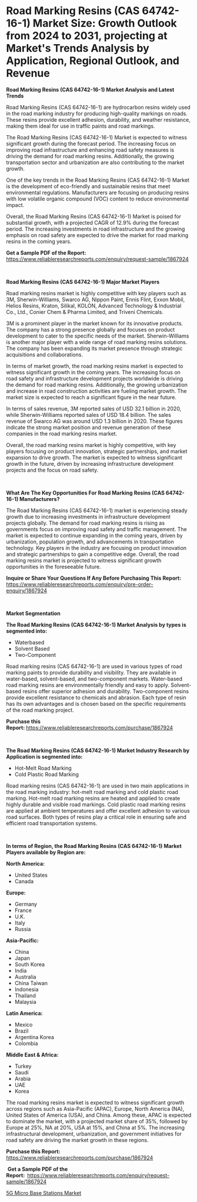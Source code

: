 <p><h1>Road Marking Resins (CAS 64742-16-1) Market Size: Growth Outlook from 2024 to 2031, projecting at Market's Trends Analysis by Application, Regional Outlook, and Revenue</h1></p><p><strong>Road Marking Resins (CAS 64742-16-1) Market Analysis and Latest Trends</strong></p>
<p><p>Road Marking Resins (CAS 64742-16-1) are hydrocarbon resins widely used in the road marking industry for producing high-quality markings on roads. These resins provide excellent adhesion, durability, and weather resistance, making them ideal for use in traffic paints and road markings.</p><p>The Road Marking Resins (CAS 64742-16-1) Market is expected to witness significant growth during the forecast period. The increasing focus on improving road infrastructure and enhancing road safety measures is driving the demand for road marking resins. Additionally, the growing transportation sector and urbanization are also contributing to the market growth.</p><p>One of the key trends in the Road Marking Resins (CAS 64742-16-1) Market is the development of eco-friendly and sustainable resins that meet environmental regulations. Manufacturers are focusing on producing resins with low volatile organic compound (VOC) content to reduce environmental impact.</p><p>Overall, the Road Marking Resins (CAS 64742-16-1) Market is poised for substantial growth, with a projected CAGR of 12.9% during the forecast period. The increasing investments in road infrastructure and the growing emphasis on road safety are expected to drive the market for road marking resins in the coming years.</p></p>
<p><strong>Get a Sample PDF of the Report:&nbsp;</strong> <a href="https://www.reliableresearchreports.com/enquiry/request-sample/1867924">https://www.reliableresearchreports.com/enquiry/request-sample/1867924</a></p>
<p>&nbsp;</p>
<p><strong>Road Marking Resins (CAS 64742-16-1) Major Market Players</strong></p>
<p><p>Road marking resins market is highly competitive with key players such as 3M, Sherwin-Williams, Swarco AG, Nippon Paint, Ennis Flint, Exxon Mobil, Helios Resins, Kraton, Silikal, KOLON, Advanced Technology & Industrial Co., Ltd., Conier Chem & Pharma Limited, and Triveni Chemicals.</p><p>3M is a prominent player in the market known for its innovative products. The company has a strong presence globally and focuses on product development to cater to the specific needs of the market. Sherwin-Williams is another major player with a wide range of road marking resins solutions. The company has been expanding its market presence through strategic acquisitions and collaborations.</p><p>In terms of market growth, the road marking resins market is expected to witness significant growth in the coming years. The increasing focus on road safety and infrastructure development projects worldwide is driving the demand for road marking resins. Additionally, the growing urbanization and increase in road construction activities are fueling market growth. The market size is expected to reach a significant figure in the near future.</p><p>In terms of sales revenue, 3M reported sales of USD 32.1 billion in 2020, while Sherwin-Williams reported sales of USD 18.4 billion. The sales revenue of Swarco AG was around USD 1.3 billion in 2020. These figures indicate the strong market position and revenue generation of these companies in the road marking resins market.</p><p>Overall, the road marking resins market is highly competitive, with key players focusing on product innovation, strategic partnerships, and market expansion to drive growth. The market is expected to witness significant growth in the future, driven by increasing infrastructure development projects and the focus on road safety.</p></p>
<p>&nbsp;</p>
<p><strong>What Are The Key Opportunities For Road Marking Resins (CAS 64742-16-1) Manufacturers?</strong></p>
<p><p>The Road Marking Resins (CAS 64742-16-1) market is experiencing steady growth due to increasing investments in infrastructure development projects globally. The demand for road marking resins is rising as governments focus on improving road safety and traffic management. The market is expected to continue expanding in the coming years, driven by urbanization, population growth, and advancements in transportation technology. Key players in the industry are focusing on product innovation and strategic partnerships to gain a competitive edge. Overall, the road marking resins market is projected to witness significant growth opportunities in the foreseeable future.</p></p>
<p><strong>Inquire or Share Your Questions If Any Before Purchasing This Report:</strong> <a href="https://www.reliableresearchreports.com/enquiry/pre-order-enquiry/1867924">https://www.reliableresearchreports.com/enquiry/pre-order-enquiry/1867924</a></p>
<p>&nbsp;</p>
<p><strong>Market Segmentation</strong></p>
<p><strong>The Road Marking Resins (CAS 64742-16-1) Market Analysis by types is segmented into:</strong></p>
<p><ul><li>Waterbased</li><li>Solvent Based</li><li>Two-Component</li></ul></p>
<p><p>Road marking resins (CAS 64742-16-1) are used in various types of road marking paints to provide durability and visibility. They are available in water-based, solvent-based, and two-component markets. Water-based road marking resins are environmentally friendly and easy to apply. Solvent-based resins offer superior adhesion and durability. Two-component resins provide excellent resistance to chemicals and abrasion. Each type of resin has its own advantages and is chosen based on the specific requirements of the road marking project.</p></p>
<p><strong>Purchase this Report:&nbsp;</strong><a href="https://www.reliableresearchreports.com/purchase/1867924">https://www.reliableresearchreports.com/purchase/1867924</a></p>
<p>&nbsp;</p>
<p><strong>The Road Marking Resins (CAS 64742-16-1) Market Industry Research by Application is segmented into:</strong></p>
<p><ul><li>Hot-Melt Road Marking</li><li>Cold Plastic Road Marking</li></ul></p>
<p><p>Road marking resins (CAS 64742-16-1) are used in two main applications in the road marking industry: hot-melt road marking and cold plastic road marking. Hot-melt road marking resins are heated and applied to create highly durable and visible road markings. Cold plastic road marking resins are applied at ambient temperatures and offer excellent adhesion to various road surfaces. Both types of resins play a critical role in ensuring safe and efficient road transportation systems.</p></p>
<p>&nbsp;</p>
<p><strong>In terms of Region, the Road Marking Resins (CAS 64742-16-1) Market Players available by Region are:</strong></p>
<p>
    <p> <strong> North America: </strong>
        <ul>
            <li>United States</li>
            <li>Canada</li>
        </ul>
        </p> 
    <p> <strong> Europe: </strong>
        <ul>
            <li>Germany</li>
            <li>France</li>
            <li>U.K.</li>
            <li>Italy</li>
            <li>Russia</li>
        </ul>
        </p> 
    <p> <strong> Asia-Pacific: </strong>
        <ul>
            <li>China</li>
            <li>Japan</li>
            <li>South Korea</li>
            <li>India</li>
            <li>Australia</li>
            <li>China Taiwan</li>
            <li>Indonesia</li>
            <li>Thailand</li>
            <li>Malaysia</li>
        </ul>
        </p> 
    <p> <strong> Latin America: </strong>
        <ul>
            <li>Mexico</li>
            <li>Brazil</li>
            <li>Argentina Korea</li>
            <li>Colombia</li>
        </ul>
        </p> 
    <p> <strong> Middle East & Africa: </strong>
        <ul>
            <li>Turkey</li>
            <li>Saudi</li>
            <li>Arabia</li>
            <li>UAE</li>
            <li>Korea</li>
        </ul>
    </p>
    </p>
<p><p>The road marking resins market is expected to witness significant growth across regions such as Asia-Pacific (APAC), Europe, North America (NA), United States of America (USA), and China. Among these, APAC is expected to dominate the market, with a projected market share of 35%, followed by Europe at 25%, NA at 20%, USA at 15%, and China at 5%. The increasing infrastructural development, urbanization, and government initiatives for road safety are driving the market growth in these regions.</p></p>
<p><strong>Purchase this Report: </strong><a href="https://www.reliableresearchreports.com/purchase/1867924">https://www.reliableresearchreports.com/purchase/1867924</a></p>
<p>&nbsp;<strong>Get a Sample PDF of the Report:&nbsp;&nbsp;</strong><a href="https://www.reliableresearchreports.com/enquiry/request-sample/1867924">https://www.reliableresearchreports.com/enquiry/request-sample/1867924</a></p>
<p><strong></strong></p>
<p><p><a href="https://noble-drawer-34c.notion.site/5G-Micro-Base-Stations-Market-Research-Report-Provides-Critical-Insights-that-can-help-Shape-Busines-6fb31714638e4277829cd5734917f055">5G Micro Base Stations Market</a></p></p>